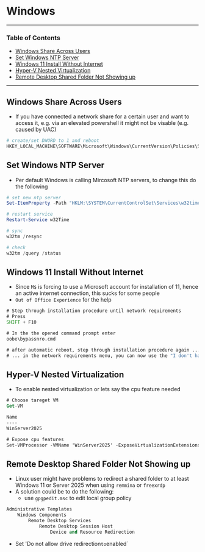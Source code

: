 # Windows

---

### Table of Contents
- [Windows Share Across Users](#windows-share-across-users)
- [Set Windows NTP Server](#set-windows-ntp-server)
- [Windows 11 Install Without Internet](#windows-11-install-without-internet)
- [Hyper-V Nested Virtualization](#hyper-v-nested-virtualization)
- [Remote Desktop Shared Folder Not Showing up](#remote-desktop-shared-folder-not-showing-up)
---

## Windows Share Across Users
- If you have connected a network share for a certain user and want to access it, e.g. via an elevated powershell it might not be visable (e.g. caused by UAC)

```powershell
# create/set DWORD to 1 and reboot
HKEY_LOCAL_MACHINE\SOFTWARE\Microsoft\Windows\CurrentVersion\Policies\System\EnableLinkedConnections
```

## Set Windows NTP Server
- Per default Windows is calling Mircosoft NTP servers, to change this do the following

```powershell
# set new ntp server
Set-ItemProperty -Path "HKLM:\SYSTEM\CurrentControlSet\Services\w32time\Parameters" -Name "NtpServer" -Value "my.fancy.ntpserver"

# restart service
Restart-Service w32Time

# sync
w32tm /resync

# check
w32tm /query /status
```

## Windows 11 Install Without Internet
- Since `M$` is forcing to use a Microsoft account for installation of 11, hence an active internet connection, this sucks for some people
- `Out of Office Experience` for the help
```cmd
# Step through installation procedure until network requirements
# Press 
SHIFT + F10

# In the the opened command prompt enter
oobe\bypassnro.cmd

# after automatic reboot, step through installation procedure again ...
# ... in the network requirements menu, you can now use the "I don't have internet" option
```

## Hyper-V Nested Virtualization
- To enable nested virtualization or lets say the cpu feature needed
```ps
# Choose tareget VM
Get-VM

Name                                                                             State   CPUUsage(%) MemoryAssigned(M)
----                                                                             -----   ----------- -----------------
WinServer2025                                                                      Running 0           16192

# Expose cpu features
Set-VMProcessor -VMName 'WinServer2025' -ExposeVirtualizationExtensions $True
```

## Remote Desktop Shared Folder Not Showing up
- Linux user might have problems to redirect a shared folder to at least Windows 11 or Server 2025 when using `remmina` or `freexrdp`
- A solution could be to do the following:
  - use `gpgpedit.msc` to edit local group policy
```ps
Administrative Templates
    Windows Components
        Remote Desktop Services
            Remote Desktop Session Host
                Device and Resource Redirection
```
  - Set 'Do not allow drive redirection` to `enabled`

